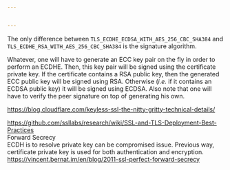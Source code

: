 ```yaml
---


---
```


<p>The only difference between  <code>TLS_ECDHE_ECDSA_WITH_AES_256_CBC_SHA384</code>  and  <code>TLS_ECDHE_RSA_WITH_AES_256_CBC_SHA384</code>  is the signature algorithm.</p>
<p>Whatever, one will have to generate an ECC key pair on the fly in order to perform an ECDHE. Then, this key pair will be signed using the certificate private key. If the certificate contains a RSA public key, then the generated ECC public key will be signed using RSA. Otherwise (<em>i.e.</em>  if it contains an ECDSA public key) it will be signed using ECDSA. Also note that one will have to verify the peer signature on top of generating his own.</p>
<p><a href="https://blog.cloudflare.com/keyless-ssl-the-nitty-gritty-technical-details/">https://blog.cloudflare.com/keyless-ssl-the-nitty-gritty-technical-details/</a></p>
<p><a href="https://github.com/ssllabs/research/wiki/SSL-and-TLS-Deployment-Best-Practices">https://github.com/ssllabs/research/wiki/SSL-and-TLS-Deployment-Best-Practices</a><br>
Forward Secrecy<br>
ECDH is to resolve private key can be compromised issue. Previous way, certificate private key is used for both authentication and encryption.<br>
<a href="https://vincent.bernat.im/en/blog/2011-ssl-perfect-forward-secrecy">https://vincent.bernat.im/en/blog/2011-ssl-perfect-forward-secrecy</a></p>

